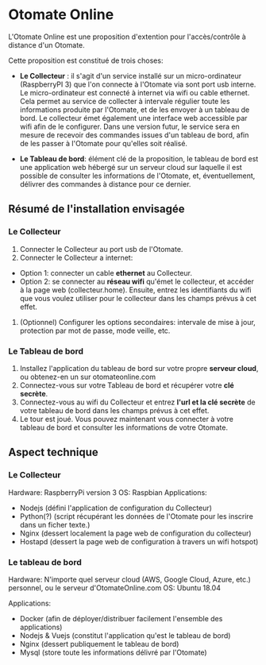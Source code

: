# Otomate Online
L'Otomate Online est une proposition d'extention pour l'accès/contrôle à distance d'un Otomate.

Cette proposition est constitué de trois choses:
- **Le Collecteur** : il s'agit d'un service installé sur un micro-ordinateur (RaspberryPI 3) que l'on connecte à l'Otomate via sont port usb interne. Le micro-ordinateur est connecté à internet via wifi ou cable ethernet. Cela permet au service de collecter à intervale régulier toute les informations produite par l'Otomate, et de les envoyer à un tableau de bord. Le collecteur émet également une interface web accessible par wifi afin de le configurer. Dans une version futur, le service sera en mesure de recevoir des commandes issues d'un tableau de bord, afin de les passer à l'Otomate pour qu'elles soit réalisé.

- **Le Tableau de bord**: élément clé de la proposition, le tableau de bord est une application web hébergé sur un serveur cloud sur laquelle il est possible de consulter les informations de l'Otomate, et, éventuellement, délivrer des commandes à distance pour ce dernier.

## Résumé de l'installation envisagée
### Le Collecteur
1. Connecter le Collecteur au port usb de l'Otomate.
1. Connecter le Collecteur a internet:
+ Option 1: connecter un cable **ethernet** au Collecteur.
+ Option 2: se connecter au **réseau wifi** qu'émet le collecteur, et accéder à la page web (collecteur.home). Ensuite, entrez les identifiants du wifi que vous voulez utiliser pour le collecteur dans les champs prévus à cet effet. 
1. (Optionnel) Configurer les options secondaires: intervale de mise à jour, protection par mot de passe, mode veille, etc.

### Le Tableau de bord
1. Installez l'application du tableau de bord sur votre propre **serveur cloud**, ou obtenez-en un sur otomateonline.com
1. Connectez-vous sur votre Tableau de bord et récupérer votre **clé secrète**. 
1. Connectez-vous au wifi du Collecteur et entrez **l'url et la clé secrète** de votre tableau de bord dans les champs prévus à cet effet.
2. Le tour est joué. Vous pouvez maintenant vous connecter à votre tableau de bord et consulter les informations de votre Otomate.

## Aspect technique

### Le Collecteur
Hardware: RaspberryPi version 3
OS: Raspbian
Applications:
- Nodejs (défini l'application de configuration du Collecteur)
- Python(?) (script récupérant les données de l'Otomate pour les inscrire dans un ficher texte.)  
- Nginx (dessert localement la page web de configuration du collecteur)
- Hostapd (dessert la page web de configuration à travers un wifi hotspot)

### Le tableau de bord
Hardware: N'importe quel serveur cloud (AWS, Google Cloud, Azure, etc.) personnel, ou le serveur d'OtomateOnline.com
OS: Ubuntu 18.04

Applications:
- Docker (afin de déployer/distribuer facilement l'ensemble des applications)
- Nodejs & Vuejs (constitut l'application qu'est le tableau de bord)
- Nginx (dessert publiquement le tableau de bord)
- Mysql (store toute les informations délivré par l'Otomate)

